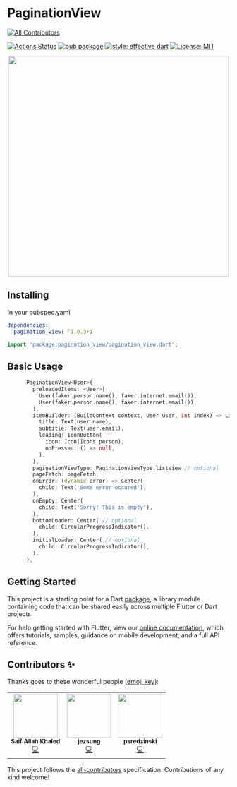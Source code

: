 # PaginationView

<!-- ALL-CONTRIBUTORS-BADGE:START - Do not remove or modify this section -->

[![All Contributors](https://img.shields.io/badge/all_contributors-3-orange.svg?style=flat-square)](#contributors-)

<!-- ALL-CONTRIBUTORS-BADGE:END -->

[![Actions Status](https://github.com/excogitatr/pagination_view/workflows/build/badge.svg)](https://github.com/excogitatr/pagination_view/actions?query=workflow%3Abuild)
[![pub package](https://img.shields.io/pub/v/pagination_view.svg)](https://pub.dev/packages/pagination_view)
[![style: effective dart](https://img.shields.io/badge/style-effective_dart-40c4ff.svg)](https://github.com/tenhobi/effective_dart)
[![License: MIT](https://img.shields.io/badge/license-MIT-purple.svg)](https://opensource.org/licenses/MIT)

<p align="center">
  <img src="https://raw.githubusercontent.com/excogitatr/pagination_view/master/assets/pagination_view_screen.gif" height="500px">
</p>

## Installing

In your pubspec.yaml

```yaml
dependencies:
  pagination_view: ^1.0.3+1
```

```dart
import 'package:pagination_view/pagination_view.dart';
```

## Basic Usage

```dart
      PaginationView<User>(
        preloadedItems: <User>[
          User(faker.person.name(), faker.internet.email()),
          User(faker.person.name(), faker.internet.email()),
        ],
        itemBuilder: (BuildContext context, User user, int index) => ListTile(
          title: Text(user.name),
          subtitle: Text(user.email),
          leading: IconButton(
            icon: Icon(Icons.person),
            onPressed: () => null,
          ),
        ),
        paginationViewType: PaginationViewType.listView // optional
        pageFetch: pageFetch,
        onError: (dynamic error) => Center(
          child: Text('Some error occured'),
        ),
        onEmpty: Center(
          child: Text('Sorry! This is empty'),
        ),
        bottomLoader: Center( // optional
          child: CircularProgressIndicator(),
        ),
        initialLoader: Center( // optional
          child: CircularProgressIndicator(),
        ),
      ),
```

## Getting Started

This project is a starting point for a Dart
[package](https://flutter.dev/developing-packages/),
a library module containing code that can be shared easily across
multiple Flutter or Dart projects.

For help getting started with Flutter, view our
[online documentation](https://flutter.dev/docs), which offers tutorials,
samples, guidance on mobile development, and a full API reference.

## Contributors ✨

Thanks goes to these wonderful people ([emoji key](https://allcontributors.org/docs/en/emoji-key)):

<!-- ALL-CONTRIBUTORS-LIST:START - Do not remove or modify this section -->
<!-- prettier-ignore-start -->
<!-- markdownlint-disable -->
<table>
  <tr>
    <td align="center"><a href="http://Facebook.com/Saifallak"><img src="https://avatars3.githubusercontent.com/u/6053156?v=4" width="100px;" alt=""/><br /><sub><b>Saif Allah Khaled</b></sub></a><br /><a href="https://github.com/excogitatr/pagination_view/commits?author=Saifallak" title="Code">💻</a></td>
    <td align="center"><a href="https://github.com/jezsung"><img src="https://avatars2.githubusercontent.com/u/45475169?v=4" width="100px;" alt=""/><br /><sub><b>jezsung</b></sub></a><br /><a href="https://github.com/excogitatr/pagination_view/commits?author=jezsung" title="Code">💻</a></td>
    <td align="center"><a href="https://github.com/psredzinski"><img src="https://avatars0.githubusercontent.com/u/23390884?v=4" width="100px;" alt=""/><br /><sub><b>psredzinski</b></sub></a><br /><a href="https://github.com/excogitatr/pagination_view/commits?author=psredzinski" title="Code">💻</a></td>
  </tr>
</table>

<!-- markdownlint-enable -->
<!-- prettier-ignore-end -->

<!-- ALL-CONTRIBUTORS-LIST:END -->

This project follows the [all-contributors](https://github.com/all-contributors/all-contributors) specification. Contributions of any kind welcome!

